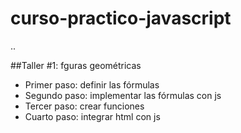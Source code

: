 
# curso-practico-javascript


..

##Taller #1: fguras geométricas

- Primer paso: definir las fórmulas
- Segundo paso: implementar las fórmulas con js
- Tercer paso: crear funciones
- Cuarto paso: integrar html con js
